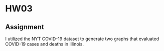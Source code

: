 # HW03
## Assignment

I utilized the NYT COVID-19 dataset to generate two graphs that evaluated COVID-19 cases and deaths in Illinois.

